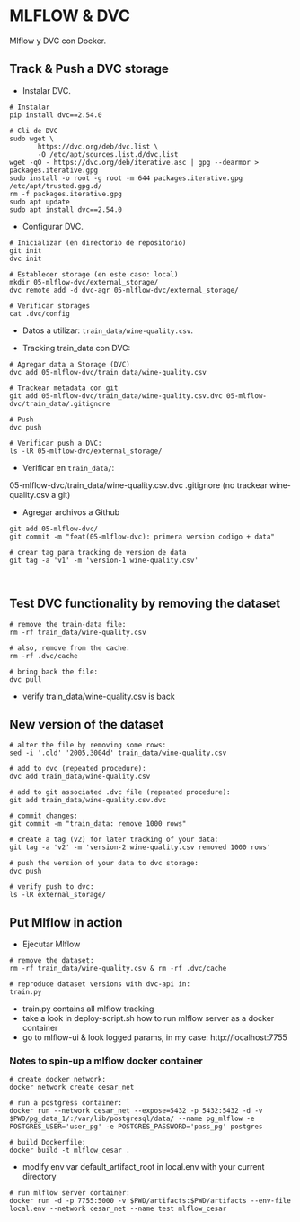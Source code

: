 # **MLFLOW & DVC**

Mlflow y DVC con Docker.

## Track & Push a DVC storage

- Instalar DVC.

```
# Instalar
pip install dvc==2.54.0

# Cli de DVC
sudo wget \
       https://dvc.org/deb/dvc.list \
       -O /etc/apt/sources.list.d/dvc.list
wget -qO - https://dvc.org/deb/iterative.asc | gpg --dearmor > packages.iterative.gpg
sudo install -o root -g root -m 644 packages.iterative.gpg /etc/apt/trusted.gpg.d/
rm -f packages.iterative.gpg
sudo apt update
sudo apt install dvc==2.54.0
```

- Configurar DVC.

```
# Inicializar (en directorio de repositorio)
git init
dvc init

# Establecer storage (en este caso: local)
mkdir 05-mlflow-dvc/external_storage/
dvc remote add -d dvc-agr 05-mlflow-dvc/external_storage/

# Verificar storages
cat .dvc/config
```

- Datos a utilizar: `train_data/wine-quality.csv`.

- Tracking train_data con DVC:

```
# Agregar data a Storage (DVC)
dvc add 05-mlflow-dvc/train_data/wine-quality.csv

# Trackear metadata con git
git add 05-mlflow-dvc/train_data/wine-quality.csv.dvc 05-mlflow-dvc/train_data/.gitignore

# Push 
dvc push

# Verificar push a DVC:
ls -lR 05-mlflow-dvc/external_storage/
```

- Verificar en `train_data/`: 

05-mlflow-dvc/train_data/wine-quality.csv.dvc
.gitignore (no trackear wine-quality.csv a git)

- Agregar archivos a Github

```
git add 05-mlflow-dvc/
git commit -m "feat(05-mlflow-dvc): primera version codigo + data"

# crear tag para tracking de version de data
git tag -a 'v1' -m 'version-1 wine-quality.csv'
```




```

```



```

```



## Test DVC functionality by removing the dataset



```
# remove the train-data file: 
rm -rf train_data/wine-quality.csv

# also, remove from the cache: 
rm -rf .dvc/cache

# bring back the file: 
dvc pull
```

- verify train_data/wine-quality.csv is back

## New version of the dataset

```
# alter the file by removing some rows: 
sed -i '.old' '2005,3004d' train_data/wine-quality.csv

# add to dvc (repeated procedure): 
dvc add train_data/wine-quality.csv

# add to git associated .dvc file (repeated procedure): 
git add train_data/wine-quality.csv.dvc

# commit changes: 
git commit -m "train_data: remove 1000 rows"

# create a tag (v2) for later tracking of your data: 
git tag -a 'v2' -m 'version-2 wine-quality.csv removed 1000 rows'

# push the version of your data to dvc storage: 
dvc push

# verify push to dvc: 
ls -lR external_storage/
```

## Put Mlflow in action

- Ejecutar Mlflow

```
# remove the dataset: 
rm -rf train_data/wine-quality.csv & rm -rf .dvc/cache

# reproduce dataset versions with dvc-api in: 
train.py
```

- train.py contains all mlflow tracking
- take a look in deploy-script.sh how to run mlflow server as a docker container
- go to mlflow-ui & look logged params, in my case: http://localhost:7755

### Notes to spin-up a mlflow docker container

```
# create docker network: 
docker network create cesar_net

# run a postgress container: 
docker run --network cesar_net --expose=5432 -p 5432:5432 -d -v $PWD/pg_data_1/:/var/lib/postgresql/data/ --name pg_mlflow -e POSTGRES_USER='user_pg' -e POSTGRES_PASSWORD='pass_pg' postgres

# build Dockerfile: 
docker build -t mlflow_cesar .
```

- modify env var default_artifact_root in local.env with your current directory

```
# run mlflow server container: 
docker run -d -p 7755:5000 -v $PWD/artifacts:$PWD/artifacts --env-file local.env --network cesar_net --name test mlflow_cesar
```

